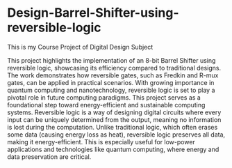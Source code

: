 # Design-Barrel-Shifter-using-reversible-logic
This is my Course Project of Digital Design Subject 

This project highlights the implementation of an 8-bit Barrel Shifter using reversible logic, showcasing its efficiency compared to traditional designs. 
The work demonstrates how reversible gates, such as Fredkin and R-mux gates, can be applied in practical scenarios. With growing importance in quantum computing and nanotechnology,
reversible logic is set to play a pivotal role in future computing paradigms. This project serves as a foundational step toward energy-efficient and sustainable computing systems.
Reversible logic is a way of designing digital circuits where every input can be uniquely determined from the output, meaning no information is lost during the computation. 
Unlike traditional logic, which often erases some data (causing energy loss as heat), reversible logic preserves all data, making it energy-efficient.
This is especially useful for low-power applications and technologies like quantum computing, where energy and data preservation are critical.



